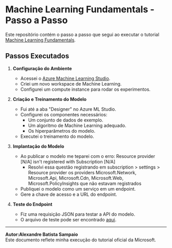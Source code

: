 # Machine Learning Fundamentals - Passo a Passo  

Este repositório contém o passo a passo que segui ao executar o tutorial [Machine Learning Fundamentals](https://microsoftlearning.github.io/mslearn-ai-fundamentals/Instructions/Labs/01-machine-learning.html).  

## Passos Executados  

1. **Configuração do Ambiente**  
   - Acessei o [Azure Machine Learning Studio](https://ml.azure.com/).  
   - Criei um novo workspace de Machine Learning.  
   - Configurei um compute instance para rodar os experimentos.  

2. **Criação e Treinamento do Modelo**  
   - Fui até a aba "Designer" no Azure ML Studio.  
   - Configurei os componentes necessários:  
     - Um conjunto de dados de exemplo.  
     - Um algoritmo de Machine Learning adequado.  
     - Os hiperparâmetros do modelo.  
   - Executei o treinamento do modelo.  

3. **Implantação do Modelo**  
   - Ao publicar o modelo me teparei com o erro: Resource provider [N/A] isn't registered with Subscription [N/A]
     - Resolvi essa questão registrando em subscription > settings > Resource provider os providers Microsoft.Network, Microsoft.Api, Microsoft.Cdn, Microsoft.Web, Microsoft.PolicyInsights que não estavam registrados
   - Publiquei o modelo como um serviço em um endpoint.  
   - Gere a chave de acesso e a URL do endpoint.  

4. **Teste do Endpoint**  
   - Fiz uma requisição JSON para testar a API do modelo.  
   - O arquivo de teste pode ser encontrado [aqui](test.json).  

---

**Autor:Alexandre Batista Sampaio**  
Este documento reflete minha execução do tutorial oficial da Microsoft.  
